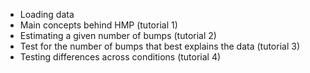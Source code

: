 - Loading data
- Main concepts behind HMP (tutorial 1)
- Estimating a given number of bumps (tutorial 2)
- Test for the number of bumps that best explains the data (tutorial 3)
- Testing differences across conditions (tutorial 4)
